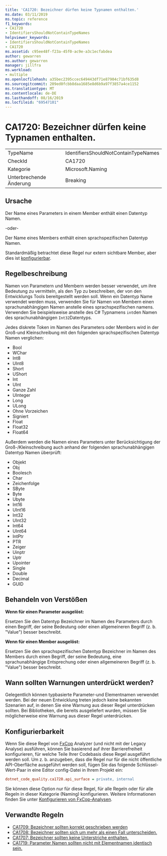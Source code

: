 ```yaml
---
title: 'CA1720: Bezeichner dürfen keine Typnamen enthalten.'
ms.date: 03/11/2019
ms.topic: reference
f1_keywords:
- CA1720
- IdentifiersShouldNotContainTypeNames
helpviewer_keywords:
- IdentifiersShouldNotContainTypeNames
- CA1720
ms.assetid: c95ee48f-f23a-45f0-ac9e-a3c1ecfabdea
author: gewarren
ms.author: gewarren
manager: jillfra
ms.workload:
- multiple
ms.openlocfilehash: a35bec2395ccec649443df71e87904c71bf635d8
ms.sourcegitcommit: 209ed0fcbb8daa1685e8d6b9a97f3857a4ce1152
ms.translationtype: MT
ms.contentlocale: de-DE
ms.lasthandoff: 08/16/2019
ms.locfileid: "69547101"
---
```

# <a name="ca1720-identifiers-should-not-contain-type-names"></a>CA1720: Bezeichner dürfen keine Typnamen enthalten.

|||
|-|-|
|TypeName|IdentifiersShouldNotContainTypeNames|
|CheckId|CA1720|
|Kategorie|Microsoft.Naming|
|Unterbrechende Änderung|Breaking|

## <a name="cause"></a>Ursache

Der Name eines Parameters in einem Member enthält einen Datentyp Namen.

-oder-

Der Name eines Members enthält einen sprachspezifischen Datentyp Namen.

Standardmäßig betrachtet diese Regel nur extern sichtbare Member, aber dies ist [konfigurierbar](#configurability).

## <a name="rule-description"></a>Regelbeschreibung

Namen von Parametern und Membern werden besser verwendet, um ihre Bedeutung zu vermitteln, als den Typ zu beschreiben, der von den Entwicklungs Tools bereitgestellt werden soll. Wenn ein Datentyp Name verwendet werden muss, verwenden Sie für Namen von Membern einen sprachunabhängigen Namen anstelle eines sprachspezifischen namens. Verwenden Sie beispielsweise anstelle des C# Typnamens `int`den Namen des sprachunabhängigen `Int32`Datentyps.

Jedes diskrete Token im Namen des Parameters oder Members wird in der Groß-und Kleinschreibung mit den folgenden sprachspezifischen Datentyp Namen verglichen:

- Bool
- WChar
- Int8
- UInt8
- Short
- UShort
- Int
- UInt
- Ganze Zahl
- UInteger
- Long
- ULong
- Ohne Vorzeichen
- Signiert
- Float
- Float32
- Float64

Außerdem werden die Namen eines Parameters unter Berücksichtigung der Groß-/Kleinschreibung auch anhand der folgenden sprachunabhängigen Datentyp Namen überprüft:

- Objekt
- Obj
- Boolesch
- Char
- Zeichenfolge
- SByte
- Byte
- Ubyte
- Int16
- UInt16
- Int32
- UInt32
- Int64
- UInt64
- IntPtr
- PTR
- Zeiger
- Uinptr
- Uptr
- Upointer
- Single
- Double
- Decimal
- GUID

## <a name="how-to-fix-violations"></a>Behandeln von Verstößen

**Wenn für einen Parameter ausgelöst:**

Ersetzen Sie den Datentyp Bezeichner im Namen des Parameters durch einen Begriff, der seine Bedeutung oder einen allgemeineren Begriff (z. b. "Value") besser beschreibt.

**Wenn für einen Member ausgelöst:**

Ersetzen Sie den sprachspezifischen Datentyp Bezeichner im Namen des Members durch einen Begriff, der seine Bedeutung, eine sprachunabhängige Entsprechung oder einen allgemeineren Begriff (z. b. "Value") besser beschreibt.

## <a name="when-to-suppress-warnings"></a>Wann sollten Warnungen unterdrückt werden?

Gelegentlich können typbasierte Parameter-und Elementnamen verwendet werden. Bei der neuen Entwicklung treten jedoch keine bekannten Szenarien auf, in denen Sie eine Warnung aus dieser Regel unterdrücken sollten. Bei Bibliotheken, die bereits ausgeliefert wurden, müssen Sie möglicherweise eine Warnung aus dieser Regel unterdrücken.

## <a name="configurability"></a>Konfigurierbarkeit

Wenn Sie diese Regel von [FxCop](install-fxcop-analyzers.md) Analyzer (und nicht mit der Legacy Analyse) ausführen, können Sie basierend auf ihrer Barrierefreiheit konfigurieren, für welche Teile Ihrer Codebasis diese Regel ausgeführt werden soll. Um z. b. anzugeben, dass die Regel nur für die nicht öffentliche API-Oberfläche ausgeführt werden soll, fügen Sie das folgende Schlüssel-Wert-Paar in eine Editor config-Datei in Ihrem Projekt ein:

```ini
dotnet_code_quality.ca1720.api_surface = private, internal
```

Sie können diese Option nur für diese Regel, für alle Regeln oder für alle Regeln in dieser Kategorie (Naming) konfigurieren. Weitere Informationen finden Sie unter [Konfigurieren von FxCop-Analysen](configure-fxcop-analyzers.md).

## <a name="related-rules"></a>Verwandte Regeln

- [CA1709: Bezeichner sollten korrekt geschrieben werden](../code-quality/ca1709-identifiers-should-be-cased-correctly.md)
- [CA1708: Bezeichner sollten sich um mehr als einen Fall unterscheiden.](../code-quality/ca1708-identifiers-should-differ-by-more-than-case.md)
- [CA1707: Bezeichner sollten keine Unterstriche enthalten.](../code-quality/ca1707-identifiers-should-not-contain-underscores.md)
- [CA1719: Parameter Namen sollten nicht mit Elementnamen identisch sein.](../code-quality/ca1719-parameter-names-should-not-match-member-names.md)